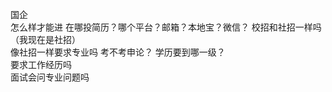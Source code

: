 国企   
怎么样才能进 
在哪投简历？哪个平台？邮箱？本地宝？微信？
校招和社招一样吗（我现在是社招）     
像社招一样要求专业吗 
考不考申论？
学历要到哪一级？    
要求工作经历吗     
面试会问专业问题吗       
